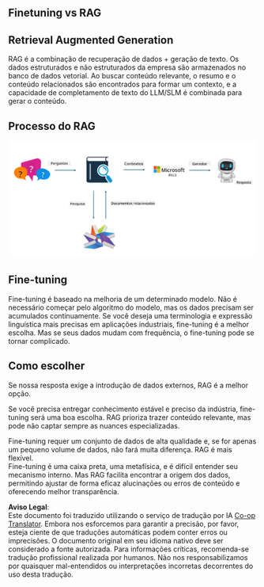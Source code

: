 <!--
CO_OP_TRANSLATOR_METADATA:
{
  "original_hash": "e4e010400c2918557b36bb932a14004c",
  "translation_date": "2025-05-09T22:15:08+00:00",
  "source_file": "md/03.FineTuning/FineTuning_vs_RAG.md",
  "language_code": "pt"
}
-->
## Finetuning vs RAG

## Retrieval Augmented Generation

RAG é a combinação de recuperação de dados + geração de texto. Os dados estruturados e não estruturados da empresa são armazenados no banco de dados vetorial. Ao buscar conteúdo relevante, o resumo e o conteúdo relacionados são encontrados para formar um contexto, e a capacidade de completamento de texto do LLM/SLM é combinada para gerar o conteúdo.

## Processo do RAG
![FinetuningvsRAG](../../../../translated_images/rag.36e7cb856f120334d577fde60c6a5d7c5eecae255dac387669303d30b4b3efa4.pt.png)

## Fine-tuning
Fine-tuning é baseado na melhoria de um determinado modelo. Não é necessário começar pelo algoritmo do modelo, mas os dados precisam ser acumulados continuamente. Se você deseja uma terminologia e expressão linguística mais precisas em aplicações industriais, fine-tuning é a melhor escolha. Mas se seus dados mudam com frequência, o fine-tuning pode se tornar complicado.

## Como escolher
Se nossa resposta exige a introdução de dados externos, RAG é a melhor opção.

Se você precisa entregar conhecimento estável e preciso da indústria, fine-tuning será uma boa escolha. RAG prioriza trazer conteúdo relevante, mas pode não captar sempre as nuances especializadas.

Fine-tuning requer um conjunto de dados de alta qualidade e, se for apenas um pequeno volume de dados, não fará muita diferença. RAG é mais flexível.  
Fine-tuning é uma caixa preta, uma metafísica, e é difícil entender seu mecanismo interno. Mas RAG facilita encontrar a origem dos dados, permitindo ajustar de forma eficaz alucinações ou erros de conteúdo e oferecendo melhor transparência.

**Aviso Legal**:  
Este documento foi traduzido utilizando o serviço de tradução por IA [Co-op Translator](https://github.com/Azure/co-op-translator). Embora nos esforcemos para garantir a precisão, por favor, esteja ciente de que traduções automáticas podem conter erros ou imprecisões. O documento original em seu idioma nativo deve ser considerado a fonte autorizada. Para informações críticas, recomenda-se tradução profissional realizada por humanos. Não nos responsabilizamos por quaisquer mal-entendidos ou interpretações incorretas decorrentes do uso desta tradução.